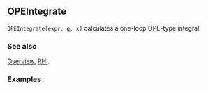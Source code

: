 ## OPEIntegrate

`OPEIntegrate[expr, q, x]` calculates a one-loop OPE-type integral.

### See also

[Overview](Extra/FeynCalc.md), [RHI](RHI.md).

### Examples
